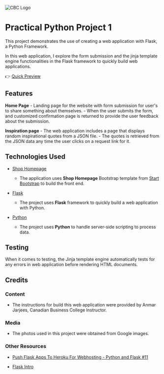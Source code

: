 ![CBC Logo](https://canadianbusinesscollege.com/wp-content/uploads/2020/09/CBC-New-Logo-Website.png)

# Practical Python Project 1

This project demonstrates the use of creating a web application with Flask, a Python Framework. 

In this web application, I explore the form submission and the jinja template engine functionalities in the Flask framework to quickly build web applications.

👉 [Quick Preview](https://practical-python-1.herokuapp.com/)

## Features

**Home Page**
    - Landing page for the website with form submission for user's to share something about themselves.
    - When the user submits the form, and customized confirmation page is returned to provide the user feedback about the submission.

**Inspiration page**
    - The web application includes a page that displays random inspirational quotes from a JSON file.
        - The quotes is retrieved from the JSON data any time the user clicks on a request link for it.

 
## Technologies Used

- [Shop Homepage](https://startbootstrap.com/template/shop-homepage)
    - The application uses **Shop Homepage** Bootstrap template from [Start Bootstrap](https://startbootstrap.com/) to build the front end.

- [Flask](https://flask.palletsprojects.com/en/2.0.x/quickstart/)
    - The project uses **Flask** framework to quickly build a web application with Python.

- [Python](https://www.python.org/doc/)
    - The project uses **Python** to handle server-side scripting to process data.


## Testing

When it comes to testing, the Jinja template engine automatically tests for any errors in web application before rendering HTML documents.

## Credits

### Content
- The instructions for build this web application were provided by Anmar Jarjees, Canadian Business College Instructor.

### Media
- The photos used in this project were obtained from Google images.

### Other Resources 
- [Push Flask Apps To Heroku For Webhosting - Python and Flask #11](https://www.youtube.com/watch?v=Li0Abz-KT78)

- [Flask Intro](https://github.com/anmarjarjees/flask-intro)
